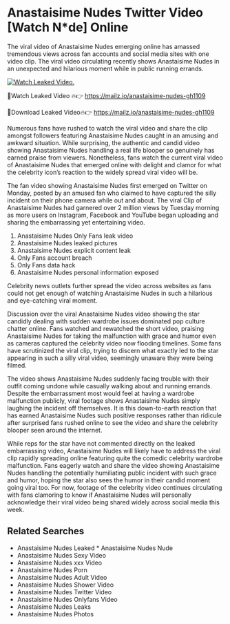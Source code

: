 ﻿# Anastaisime Nudes Twitter Video [Watch N*de] Online

The viral video of ﻿Anastaisime Nudes emerging online has amassed tremendous views across fan accounts and social media sites with one video clip. The viral video circulating recently shows ﻿Anastaisime Nudes in an unexpected and hilarious moment while in public running errands. 

[![Watch Leaked Video.](https://miro.medium.com/v2/resize:fit:828/format:webp/1*cilzJN44JGOrTw9NJCrNHA.gif "Watch Leaked Video")](https://mailz.io/anastaisime-nudes-gh1109)

🔴Watch Leaked Video 🔥👉  https://mailz.io/anastaisime-nudes-gh1109 

🔴Download Leaked Video🔥👉  https://mailz.io/anastaisime-nudes-gh1109 

Numerous fans have rushed to watch the viral video and share the clip amongst followers featuring ﻿Anastaisime Nudes caught in an amusing and awkward situation. While surprising, the authentic and candid video showing ﻿Anastaisime Nudes handling a real life blooper so genuinely has earned praise from viewers. Nonetheless, fans watch the current viral video of ﻿Anastaisime Nudes that emerged online with delight and clamor for what the celebrity icon’s reaction to the widely spread viral video will be.

The fan video showing ﻿Anastaisime Nudes first emerged on Twitter on Monday, posted by an amused fan who claimed to have captured the silly incident on their phone camera while out and about. The viral Clip of ﻿Anastaisime Nudes had garnered over 2 million views by Tuesday morning as more users on Instagram, Facebook and YouTube began uploading and sharing the embarrassing yet entertaining video. 

1. ﻿Anastaisime Nudes Only Fans leak video
2. ﻿Anastaisime Nudes leaked pictures
3. ﻿Anastaisime Nudes explicit content leak
4. Only Fans account breach
5. Only Fans data hack
6. ﻿Anastaisime Nudes personal information exposed


Celebrity news outlets further spread the video across websites as fans could not get enough of watching ﻿Anastaisime Nudes in such a hilarious and eye-catching viral moment. 

Discussion over the viral ﻿Anastaisime Nudes video showing the star candidly dealing with sudden wardrobe issues dominated pop culture chatter online. Fans watched and rewatched the short video, praising ﻿Anastaisime Nudes for taking the malfunction with grace and humor even as cameras captured the celebrity video now flooding timelines. Some fans have scrutinized the viral clip, trying to discern what exactly led to the star appearing in such a silly viral video, seemingly unaware they were being filmed.

The video shows ﻿Anastaisime Nudes suddenly facing trouble with their outfit coming undone while casually walking about and running errands. Despite the embarrassment most would feel at having a wardrobe malfunction publicly, viral footage shows ﻿Anastaisime Nudes simply laughing the incident off themselves. It is this down-to-earth reaction that has earned ﻿Anastaisime Nudes such positive responses rather than ridicule after surprised fans rushed online to see the video and share the celebrity blooper seen around the internet.  

While reps for the star have not commented directly on the leaked embarrassing video, ﻿Anastaisime Nudes will likely have to address the viral clip rapidly spreading online featuring quite the comedic celebrity wardrobe malfunction. Fans eagerly watch and share the video showing ﻿Anastaisime Nudes handling the potentially humiliating public incident with such grace and humor, hoping the star also sees the humor in their candid moment going viral too. For now, footage of the celebrity video continues circulating with fans clamoring to know if ﻿Anastaisime Nudes will personally acknowledge their viral video being shared widely across social media this week.

## Related Searches
* ﻿Anastaisime Nudes Leaked
﻿* Anastaisime Nudes Nude
* ﻿Anastaisime Nudes Sexy Video
* ﻿Anastaisime Nudes xxx Video
* ﻿Anastaisime Nudes Porn
* ﻿Anastaisime Nudes Adult Video
* ﻿Anastaisime Nudes Shower Video
* ﻿Anastaisime Nudes Twitter Video
* ﻿Anastaisime Nudes Onlyfans Video
* ﻿Anastaisime Nudes Leaks
* ﻿Anastaisime Nudes Photos